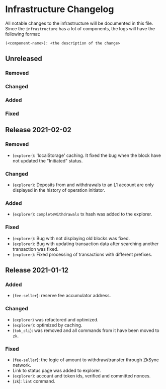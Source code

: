 # Infrastructure Changelog

All notable changes to the infrastructure will be documented in this file. Since the `infrastructure` has a lot of
components, the logs will have the following format:

```
(<component-name>): <the description of the change>
```

## Unreleased

### Removed

### Changed

### Added

### Fixed

## Release 2021-02-02

### Removed

- (`explorer`): 'localStorage' caching. It fixed the bug when the block have not updated the "Initiated" status.

### Changed

- (`explorer`): Deposits from and withdrawals to an L1 account are only displayed in the history of operation initiator.

### Added

- (`explorer`): `completeWithdrawals` tx hash was added to the explorer.

### Fixed

- (`explorer`): Bug with not displaying old blocks was fixed.
- (`explorer`): Bug with updating transaction data after searching another transaction was fixed.
- (`explorer`): Fixed processing of transactions with different prefixes.

## Release 2021-01-12

### Added

- (`fee-seller`): reserve fee accumulator address.

### Changed

- (`explorer`) was refactored and optimized.
- (`explorer`): optimized by caching.
- (`tok_cli`): was removed and all commands from it have been moved to `zk`.

### Fixed

- (`fee-seller`): the logic of amount to withdraw/transfer through ZkSync network.
- Link to status page was added to explorer.
- (`explorer`): account and token ids, verified and committed nonces.
- (`zk`): `lint` command.
